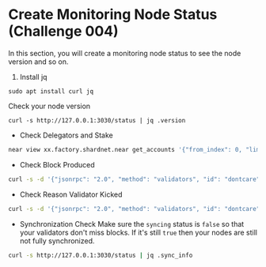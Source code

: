 # Create Monitoring Node Status (Challenge 004)
In this section, you will create a monitoring node status to see the node version and so on.

1. Install jq
```
sudo apt install curl jq
```
Check your node version
```
curl -s http://127.0.0.1:3030/status | jq .version
```
- Check Delegators and Stake
```bash
near view xx.factory.shardnet.near get_accounts '{"from_index": 0, "limit": 10}' --accountId xx.shardnet.near
```
- Check Block Produced
```bash
curl -s -d '{"jsonrpc": "2.0", "method": "validators", "id": "dontcare", "params": [null]}' -H 'Content-Type: application/json' 127.0.0.1:3030 | jq  '.result.current_validators[] | select(.account_id | contains ("xx.factory.shardnet.near"))'
```
- Check Reason Validator Kicked
```bash
curl -s -d '{"jsonrpc": "2.0", "method": "validators", "id": "dontcare", "params": [null]}' -H 'Content-Type: application/json' 127.0.0.1:3030 | jq -c '.result.prev_epoch_kickout[] | select(.account_id | contains ("xx.factory.shardnet.near"))' | jq .reason
```
- Synchronization Check
Make sure the `syncing` status is `false` so that your validators don't miss blocks. If it's still `true` then your nodes are still not fully synchronized.
```bash
curl -s http://127.0.0.1:3030/status | jq .sync_info
```
